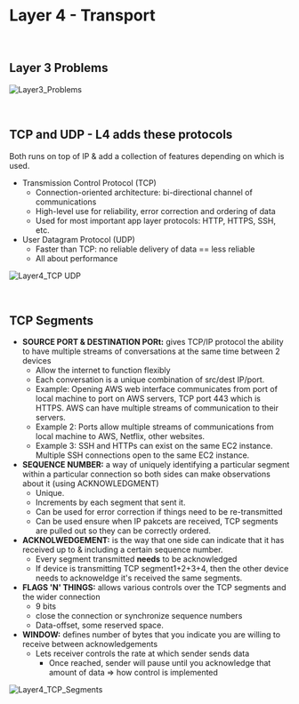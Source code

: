 # Layer 4 - Transport

<br>

## Layer 3 Problems
![Layer3_Problems](https://user-images.githubusercontent.com/72099370/167973559-b1e5a0aa-a15a-44d7-a243-af46541ea75b.png)

<br>

## TCP and UDP - L4 adds these protocols
Both runs on top of IP & add a collection of features depending on which is used.
- Transmission Control Protocol (TCP)
  - Connection-oriented architecture: bi-directional channel of communications
  - High-level use for reliability, error correction and ordering of data
  - Used for most important app layer protocols: HTTP, HTTPS, SSH, etc.
- User Datagram Protocol (UDP)
  - Faster than TCP: no reliable delivery of data == less reliable
  - All about performance
  
![Layer4_TCP UDP](https://user-images.githubusercontent.com/72099370/167973897-f758d06a-fc7f-4c29-9919-4ab747b1a464.png)

<br>

## TCP Segments
- **SOURCE PORT & DESTINATION PORt:** gives TCP/IP protocol the ability to have multiple streams of conversations at the same time between 2 devices
  - Allow the internet to function flexibly 
  - Each conversation is a unique combination of src/dest IP/port.
  - Example: Opening AWS web interface communicates from port of local machine to port on AWS servers, TCP port 443 which is HTTPS. AWS can have multiple streams of communication to their servers.
  - Example 2: Ports allow multiple streams of communications from local machine to AWS, Netflix, other websites. 
  - Example 3: SSH and HTTPs can exist on the same EC2 instance. Multiple SSH connections open to the same EC2 instance.
- **SEQUENCE NUMBER:** a way of uniquely identifying a particular segment within a particular connection so both sides can make observations about it (using ACKNOWLEDGMENT)
  - Unique.
  - Increments by each segment that sent it. 
  - Can be used for error correction if things need to be re-transmitted 
  - Can be used ensure when IP pakcets are received, TCP segments are pulled out so they can be correctly ordered.
- **ACKNOLWEDGEMENT:** is the way that one side can indicate that it has received up to & including a certain sequence number.
  - Every segment transmitted **needs** to be acknowledged
  - If device is transmitting TCP segment1+2+3+4, then the other device needs to acknoweldge it's received the same segments.
- **FLAGS 'N' THINGS:** allows various controls over the  TCP segments and the wider connection
  - 9 bits
  - close the connection or synchronize sequence numbers 
  - Data-offset, some reserved space.
- **WINDOW:** defines number of bytes that you indicate you are willing to receive between acknowledgements
  - Lets receiver controls the rate at which sender sends data
    - Once reached, sender will pause until you acknowledge that amount of data => how control is implemented

![Layer4_TCP_Segments](https://user-images.githubusercontent.com/72099370/167974375-61e06692-e24d-49e9-823e-f048433992b8.png)
